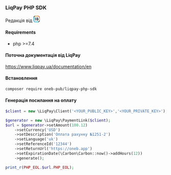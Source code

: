 ### LiqPay PHP SDK
Редакція від <svg width="20" height="20" viewBox="0 0 40 40" fill="none" xmlns="http://www.w3.org/2000/svg" class="h-10 w-10" data-v-ad59ad50=""><path d="M13.956 28.8062H10.5848V15.5012C10.5848 14.8288 10.1674 14.2364 9.54128 13.9962L8.43359 13.596V12.3951V11.1943H11.3553C12.4469 11.1943 13.1533 11.3865 13.4583 11.7867C13.7954 12.187 13.956 12.9715 13.956 14.1403V28.8062Z" fill="url(#paint0_linear_5126_1773)"></path><path d="M28.2884 18.6394C29.3365 18.3992 30.5459 17.7267 30.6265 15.6774C30.6265 14.1403 30.0621 13.1156 29.1752 12.3951C28.1271 11.4345 26.5952 11.1943 25.289 11.1943H18.8066V24.2912C18.8066 25.9563 19.2098 27.1251 20.0322 27.7976C20.8546 28.47 22.2575 28.8062 24.2086 28.8062H26.5952C28.1916 28.8062 29.4171 28.3739 30.304 27.4933C31.207 26.6127 31.6424 25.3639 31.6424 23.7308C31.6424 21.7615 31.1103 19.2798 28.2884 18.6394ZM22.2736 14.2844L25.0149 14.2044C26.2888 14.2044 26.9338 14.8448 26.9338 16.1097C26.9338 17.3745 26.2888 18.0149 25.0149 18.0149L22.2736 18.095V14.2844ZM26.2404 25.7482H24.4505C23.6765 25.7482 23.1121 25.6201 22.7574 25.3479C22.4187 25.0917 22.2575 24.6114 22.2575 23.9389V21.1691H26.2404C26.9661 21.1691 27.4821 21.3772 27.7562 21.7935C28.0303 22.1938 28.1755 22.7862 28.1755 23.5707C28.1916 25.0117 27.5466 25.7482 26.2404 25.7482Z" fill="url(#paint1_linear_5126_1773)"></path><path d="M0 23.0869V16.9125C0.0274072 16.8921 0.0279665 16.8615 0.029253 16.832C0.036748 16.6288 0.0468159 16.4257 0.0498923 16.2224C0.0560449 15.8108 0.0579466 15.3992 0.0623094 14.9875C0.0640433 14.8239 0.0640992 14.6601 0.0710909 14.4967C0.0913386 14.0212 0.0878708 13.5447 0.114775 13.0692C0.132505 12.7573 0.14235 12.445 0.155718 12.1329C0.156165 12.123 0.15678 12.1131 0.157451 12.1032C0.176096 11.8262 0.19474 11.5491 0.213384 11.2721C0.217076 11.2178 0.21702 11.1628 0.238163 11.1112C0.287999 11.0788 0.338842 11.0478 0.387616 11.0141C1.49685 10.2449 2.68036 9.58872 3.9204 9.05546C3.97041 9.03398 4.02186 9.01597 4.07271 8.99634C4.06538 9.04041 4.05995 9.08488 4.05033 9.12851C3.93287 9.67307 3.85602 10.2241 3.7945 10.7772C3.75769 11.108 3.73006 11.4399 3.70545 11.7718C3.68084 12.1038 3.66339 12.4364 3.64594 12.769C3.63341 13.0072 3.62375 13.2455 3.61696 13.484C3.60416 13.9262 3.59034 14.3684 3.58408 14.8107C3.57334 15.5661 3.56349 16.3216 3.56137 17.0771C3.55471 19.4431 3.54867 21.809 3.57194 24.175C3.57938 24.9255 3.59504 25.6758 3.6135 26.4261C3.61495 26.4858 3.61674 26.5454 3.61948 26.6051C3.63548 26.9476 3.6508 27.2902 3.66831 27.6327C3.6795 27.8461 3.69068 28.0595 3.70746 28.2725C3.7295 28.5498 3.75736 28.8268 3.78253 29.1039C3.80551 29.3562 3.83667 29.6076 3.86984 29.859C3.918 30.2236 3.97852 30.5861 4.05526 30.9456C4.133 31.3104 4.22921 31.67 4.35517 32.0213C4.4983 32.4205 4.67992 32.8006 4.92076 33.1511C5.0981 33.4092 5.29162 33.6558 5.50017 33.8894C5.87906 34.3137 6.30141 34.6898 6.75867 35.0277C7.01067 35.2138 7.28104 35.3737 7.56556 35.5048C7.87755 35.649 8.20107 35.761 8.53169 35.8531C9.1554 36.0268 9.79242 36.1306 10.434 36.2088C10.6559 36.2358 10.8784 36.2575 11.101 36.278C11.3979 36.3053 11.6948 36.3334 11.9922 36.3531C12.3591 36.3774 12.7264 36.3955 13.0938 36.4124C13.3817 36.4256 13.6699 36.4365 13.958 36.442C14.6686 36.4559 15.3792 36.4726 16.0899 36.4764C18.6446 36.4902 21.1993 36.4868 23.754 36.4794C24.5344 36.4771 25.3146 36.4547 26.0947 36.4432C26.1394 36.4425 26.1841 36.4409 26.2289 36.439C26.6112 36.4235 26.9937 36.4089 27.3759 36.3917C27.6192 36.3805 27.8622 36.3665 28.1053 36.3526C28.2244 36.3456 28.3433 36.3361 28.4621 36.3264C28.6058 36.3147 28.7493 36.3026 28.8928 36.2888C29.0412 36.2745 29.1893 36.2594 29.3375 36.2421C29.5496 36.2173 29.7616 36.1912 29.9734 36.1638C30.1212 36.1448 30.2685 36.1231 30.416 36.1026C30.3819 36.1797 30.3489 36.2574 30.3133 36.3338C29.7493 37.5341 29.0686 38.6761 28.2811 39.7432C28.2518 39.783 28.2267 39.8258 28.1996 39.8672C28.1553 39.8714 28.1112 39.8769 28.0668 39.8796C27.9976 39.8838 27.9282 39.8857 27.859 39.8893C27.5771 39.9038 27.2953 39.9228 27.0132 39.9324C26.5232 39.9492 26.033 39.961 25.5428 39.9724C25.221 39.9799 24.899 39.9813 24.5774 39.9999H15.1222C15.0814 39.9746 15.0355 39.9818 14.9914 39.981C14.4399 39.9716 13.8884 39.9646 13.3373 39.9411C13.0197 39.9276 12.7019 39.9154 12.3842 39.9026C12.3644 39.9017 12.3445 39.8999 12.3247 39.8987C12.0768 39.883 11.8289 39.8679 11.5808 39.8514C11.4024 39.8395 11.2239 39.8284 11.0458 39.8123C10.7936 39.7892 10.5415 39.7637 10.2898 39.7356C10.0184 39.7048 9.74689 39.6741 9.47668 39.6344C9.0541 39.5729 8.63365 39.4977 8.21678 39.4039C7.69292 39.286 7.17738 39.14 6.67449 38.9509C5.92157 38.6676 5.21855 38.2928 4.57443 37.8084C3.7825 37.2141 3.06919 36.5217 2.4516 35.7478C2.18788 35.4174 1.94295 35.0738 1.72923 34.7084C1.38921 34.1267 1.12616 33.5118 0.922895 32.8704C0.790168 32.4488 0.679623 32.0205 0.591715 31.5873C0.520904 31.2418 0.458986 30.8949 0.411108 30.5454C0.389518 30.388 0.366361 30.2307 0.348015 30.0728C0.319079 29.8262 0.292026 29.5794 0.266856 29.3323C0.251587 29.1841 0.240065 29.0355 0.228039 28.887C0.211986 28.6889 0.194479 28.4909 0.182286 28.2927C0.166065 28.0298 0.153256 27.7669 0.140783 27.504C0.12501 27.1715 0.105546 26.8391 0.0973794 26.5063C0.0805995 25.8259 0.0569957 25.1454 0.0565483 24.4648C0.0565483 24.271 0.0549822 24.0772 0.050955 23.8834C0.0464803 23.6648 0.0387056 23.4464 0.031714 23.2278C0.0308654 23.193 0.0277451 23.1582 0.0223732 23.1237C0.0203596 23.1106 0.00783062 23.0991 0 23.0869Z" fill="url(#paint2_linear_5126_1773)"></path><path d="M16.614 0H23.6531C23.6779 0.0216461 23.7086 0.0186816 23.738 0.0191291C23.9268 0.0218698 24.1156 0.0256732 24.3044 0.0262326C24.9952 0.0283021 25.6855 0.0535279 26.3761 0.0653857C26.4257 0.0662806 26.4754 0.0679586 26.5251 0.0700841C26.8974 0.086025 27.2697 0.101127 27.6419 0.118522C27.8801 0.129709 28.1182 0.144083 28.3563 0.157116C28.3712 0.157955 28.386 0.159633 28.401 0.160807C28.5991 0.176357 28.7973 0.191403 28.9953 0.207511C29.1487 0.22004 29.3024 0.231395 29.4555 0.247559C29.6777 0.270995 29.8999 0.296221 30.1215 0.324523C30.3676 0.356014 30.6142 0.387616 30.8594 0.426657C31.2518 0.489078 31.6418 0.564476 32.0284 0.656653C32.5799 0.788096 33.121 0.952651 33.6463 1.16715C34.2745 1.42372 34.866 1.74673 35.4131 2.14934C36.287 2.79249 37.0566 3.54289 37.7217 4.40053C38.1044 4.89274 38.4314 5.41851 38.6958 5.98377C38.9726 6.57509 39.1806 7.19047 39.3403 7.82262C39.5244 8.55087 39.6485 9.28991 39.7345 10.0357C39.747 10.1442 39.76 10.2527 39.7716 10.3614C39.7875 10.5096 39.804 10.6579 39.8172 10.8061C39.8326 10.9795 39.8449 11.1529 39.858 11.3263C39.8734 11.5294 39.8912 11.7323 39.9028 11.9357C39.9192 12.2284 39.9307 12.5213 39.9445 12.8141C39.9464 12.8538 39.9483 12.8935 39.9497 12.9332C39.9556 13.0971 39.9631 13.2609 39.9665 13.4248C39.9721 13.6831 39.9744 13.9415 39.9788 14.1999C39.9797 14.2495 39.9788 14.2999 39.9873 14.3485C39.9992 14.4178 39.998 14.4869 39.9985 14.5564C39.9988 14.616 39.9985 14.6756 39.9985 14.7354V25.3241C39.9979 25.4184 40.0052 25.5137 39.9945 25.6069C39.982 25.7159 39.978 25.8247 39.9759 25.9338C39.9713 26.1721 39.9699 26.4105 39.9662 26.6489C39.9645 26.7581 39.9625 26.8674 39.9574 26.9765C39.9427 27.2891 39.9271 27.6015 39.9105 27.9139C39.8988 28.132 39.8852 28.3501 39.8713 28.5683C39.8639 28.6823 39.8549 28.7961 39.8444 28.9098C39.8379 28.9789 39.8264 29.0475 39.8172 29.1163C39.7714 29.1457 39.7247 29.1739 39.6799 29.2049C38.5525 29.986 37.3488 30.6506 36.0873 31.1887C36.0418 31.2081 35.9944 31.2231 35.9479 31.2401C35.949 31.2253 35.9479 31.21 35.9514 31.1958C36.0617 30.7466 36.1392 30.2912 36.2028 29.8335C36.2445 29.5335 36.2823 29.2327 36.3061 28.9303C36.3303 28.6232 36.3621 28.3166 36.3817 28.0092C36.4066 27.6225 36.4249 27.2352 36.4421 26.8479C36.4551 26.555 36.4657 26.2618 36.4709 25.9687C36.4845 25.1934 36.5014 24.4181 36.5044 23.6428C36.511 22.0969 36.513 20.551 36.5105 19.0052C36.5097 17.6383 36.5147 16.2714 36.4864 14.9046C36.4724 14.2288 36.4584 13.5531 36.4268 12.8778C36.4104 12.5254 36.3909 12.173 36.3666 11.821C36.3428 11.4789 36.3128 11.1374 36.2766 10.7965C36.2505 10.5494 36.2206 10.3028 36.1871 10.0568C36.1386 9.7022 36.0773 9.34993 36.0002 9.00057C35.9242 8.65591 35.8299 8.3164 35.7109 7.98371C35.5373 7.49601 35.2899 7.03786 34.9772 6.62526C34.6413 6.18077 34.2589 5.77335 33.8366 5.4099C33.7312 5.31912 33.6223 5.23236 33.5142 5.14466C33.0656 4.78037 32.5622 4.51609 32.0182 4.32586C31.5716 4.16969 31.1132 4.05939 30.6492 3.97102C30.1805 3.88153 29.7081 3.81603 29.2338 3.76547C28.8982 3.72961 28.561 3.70097 28.2241 3.67653C27.8822 3.6517 27.5397 3.6343 27.1972 3.6168C26.954 3.6043 26.7107 3.59472 26.4672 3.58805C26.035 3.5758 25.6027 3.56165 25.1704 3.55706C24.1465 3.54615 23.1227 3.53558 22.0988 3.53368C20.5481 3.53077 18.9974 3.53196 17.4466 3.53726C16.711 3.53883 15.9756 3.54638 15.2398 3.55203C15.041 3.55354 14.8421 3.55421 14.6435 3.56181C14.1468 3.58083 13.6495 3.57859 13.1531 3.60656C12.8651 3.62295 12.5771 3.63335 12.289 3.64683C12.2691 3.64773 12.2493 3.64963 12.2295 3.65108C12.0114 3.6668 11.7932 3.68185 11.5751 3.6984C11.4165 3.71043 11.2579 3.72195 11.0997 3.73817C10.8722 3.76151 10.6451 3.78715 10.4184 3.81508C10.2164 3.84019 10.0149 3.87056 9.8132 3.89808C9.79348 3.89985 9.77369 3.90058 9.75391 3.90026C9.7694 3.86385 9.78361 3.82682 9.80061 3.79114C10.3927 2.54816 11.1098 1.36872 11.9409 0.271051C11.9707 0.231619 11.9976 0.189948 12.0259 0.149341C12.0996 0.141231 12.1732 0.130044 12.2471 0.125681C12.4351 0.114495 12.6232 0.105173 12.8114 0.097715C13.0985 0.0860809 13.3857 0.0724892 13.6731 0.0666721C14.347 0.0531364 15.0206 0.0287496 15.6947 0.027519C15.8087 0.027519 15.9227 0.0252258 16.0367 0.0237156C16.1903 0.0217766 16.3439 0.0196325 16.4975 0.0172833C16.537 0.0163324 16.5772 0.0192969 16.614 0Z" fill="url(#paint3_linear_5126_1773)"></path><path d="M9.75306 3.89997C9.58246 3.93252 9.41148 3.96351 9.24127 3.99796C8.74906 4.09763 8.26502 4.22494 7.7982 4.4136C7.43855 4.55827 7.09743 4.74531 6.78206 4.97075C6.17961 5.40188 5.65602 5.91422 5.19726 6.49425C5.08629 6.63447 4.97839 6.77699 4.88079 6.92717C4.65767 7.27049 4.48725 7.63898 4.35161 8.02447C4.25758 8.2916 4.18096 8.56372 4.11434 8.83879C4.10153 8.89176 4.08587 8.944 4.07155 8.99652C4.02076 9.01616 3.96931 9.03417 3.9193 9.05565C2.67929 9.58891 1.49583 10.2451 0.386628 11.0143C0.337798 11.0478 0.287011 11.079 0.237175 11.1114C0.229008 11.0219 0.240475 10.9328 0.248977 10.844C0.263184 10.6957 0.277782 10.5475 0.294786 10.3994C0.321298 10.1675 0.347531 9.93564 0.378685 9.70436C0.408218 9.48298 0.440212 9.26176 0.476848 9.04144C0.618638 8.1926 0.81899 7.35897 1.13054 6.5546C1.38828 5.88928 1.71783 5.26255 2.13649 4.68398C2.46305 4.23324 2.82197 3.80685 3.21041 3.4082C3.6473 2.95959 4.11949 2.54677 4.62244 2.1737C5.22427 1.72663 5.87869 1.37599 6.57668 1.10538C7.05407 0.920134 7.5437 0.774708 8.04156 0.655851C8.42801 0.563617 8.81797 0.488779 9.21001 0.425798C9.45505 0.386645 9.70143 0.355435 9.94765 0.324C10.1693 0.295698 10.3911 0.269913 10.6133 0.246645C10.7713 0.229865 10.9299 0.21907 11.0883 0.206149C11.2813 0.190376 11.4742 0.174044 11.6675 0.160228C11.7862 0.151726 11.905 0.139981 12.0243 0.149601C11.996 0.190208 11.9691 0.231878 11.9393 0.271311C11.1084 1.36891 10.3915 2.54826 9.79954 3.79112C9.78276 3.82653 9.76855 3.86355 9.75306 3.89997Z" fill="url(#paint4_linear_5126_1773)"></path><path d="M30.416 36.1024C30.5814 36.0692 30.7471 36.0372 30.9122 36.0026C31.3892 35.9027 31.858 35.7749 32.3096 35.5887C32.6498 35.4488 32.973 35.2705 33.2728 35.0574C33.9307 34.5896 34.4922 34.0246 34.981 33.3843C35.2221 33.0678 35.4226 32.7223 35.5779 32.356C35.6852 32.1043 35.7731 31.846 35.849 31.5835C35.8724 31.5024 35.8922 31.4203 35.9148 31.339C35.9241 31.3054 35.9363 31.273 35.9472 31.24C35.9937 31.2232 36.0411 31.208 36.0866 31.1886C37.3481 30.6506 38.5517 29.9859 39.679 29.2048C39.7238 29.1738 39.7705 29.1457 39.8163 29.1162C39.8163 29.1559 39.8186 29.1958 39.8149 29.2351C39.8019 29.3736 39.787 29.5119 39.7721 29.6502C39.7603 29.7589 39.7469 29.8673 39.7347 29.976C39.6646 30.5983 39.5644 31.2158 39.4282 31.8273C39.2985 32.4097 39.1312 32.9811 38.9113 33.5364C38.6058 34.3092 38.1879 35.0326 37.6712 35.6834C37.0194 36.5065 36.2725 37.231 35.4304 37.8567C34.8678 38.2724 34.259 38.6042 33.6112 38.866C33.1223 39.0635 32.6198 39.2184 32.1078 39.3431C31.6974 39.4429 31.2835 39.5242 30.866 39.5899C30.5864 39.634 30.3064 39.6755 30.0249 39.7068C29.7978 39.732 29.571 39.7595 29.3436 39.7825C29.1805 39.799 29.0169 39.8104 28.8534 39.8229C28.6602 39.8376 28.4669 39.8512 28.2736 39.865C28.2489 39.8667 28.2241 39.8665 28.1992 39.8672C28.2262 39.8257 28.2514 39.7829 28.2807 39.7432C29.0682 38.676 29.7489 37.534 30.3129 36.3337C30.3494 36.2572 30.3818 36.1794 30.416 36.1024Z" fill="url(#paint5_linear_5126_1773)"></path><defs><linearGradient id="paint0_linear_5126_1773" x1="9.29192" y1="14.4953" x2="14.2826" y2="16.2921" gradientUnits="userSpaceOnUse"><stop stop-color="#33455A"></stop><stop offset="1" stop-color="#1D2632"></stop></linearGradient><linearGradient id="paint1_linear_5126_1773" x1="20.8017" y1="14.4953" x2="28.5085" y2="20.9444" gradientUnits="userSpaceOnUse"><stop stop-color="#33455A"></stop><stop offset="1" stop-color="#1D2632"></stop></linearGradient><linearGradient id="paint2_linear_5126_1773" x1="11.68" y1="28.8799" x2="3.49321" y2="36.3991" gradientUnits="userSpaceOnUse"><stop stop-color="#0CC2CE"></stop><stop offset="1" stop-color="#4089E0"></stop></linearGradient><linearGradient id="paint3_linear_5126_1773" x1="28.2405" y1="11.36" x2="36.5726" y2="2.59892" gradientUnits="userSpaceOnUse"><stop stop-color="#E1A508"></stop><stop offset="1" stop-color="#E04040"></stop></linearGradient><linearGradient id="paint4_linear_5126_1773" x1="2.55184" y1="1.80835" x2="7.32034" y2="7.69515" gradientUnits="userSpaceOnUse"><stop stop-color="#33455A"></stop><stop offset="1" stop-color="#1D2632"></stop></linearGradient><linearGradient id="paint5_linear_5126_1773" x1="30.4828" y1="30.7461" x2="35.1532" y2="36.5408" gradientUnits="userSpaceOnUse"><stop stop-color="#33455A"></stop><stop offset="1" stop-color="#1D2632"></stop></linearGradient></defs></svg>

#### Requirements
- php >=7.4

#### Поточна документація від LiqPay
https://www.liqpay.ua/documentation/en

#### Встановлення
```bash
composer require oneb-pub/liqpay-php-sdk
```

#### Генерація посилання на оплату
```php
$client = new \LiqPay\Client('<YOUR_PUBLIC_KEY>','<YOUR_PRIVATE_KEY>');

$generator = new \LiqPay\PaymentLink($client);
$url = $generator->setAmount(100.12)
    ->setCurrency('USD')
    ->setDescription('Оплата рахунку №1251-2')
    ->setLanguage('uk')
    ->setReferenceId('12344')
    ->setReturnUrl('https://oneb.app')
    ->setExpirationDate(\Carbon\Carbon::now()->addHours(12))
    ->generate();

print_r(PHP_EOL.$url.PHP_EOL);
```